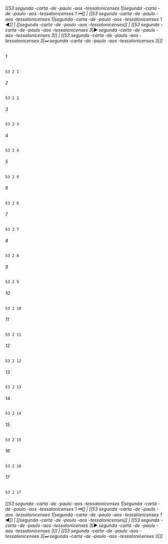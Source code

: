 
###### [[53 segunda -carta -de -paulo -aos -tessalonicenses 1|segunda -carta -de -paulo -aos -tessalonicenses 1 ⏮]] | [[53 segunda -carta -de -paulo -aos -tessalonicenses 1|segunda -carta -de -paulo -aos -tessalonicenses 1 ◀]] | [[segunda -carta -de -paulo -aos -tessalonicenses]] | [[53 segunda -carta -de -paulo -aos -tessalonicenses 3|▶ segunda -carta -de -paulo -aos -tessalonicenses 3]] | [[53 segunda -carta -de -paulo -aos -tessalonicenses 3|⏭ segunda -carta -de -paulo -aos -tessalonicenses 3|]]

###### 1
``` verse
53 2 1 
```
###### 2
``` verse
53 2 2 
```
###### 3
``` verse
53 2 3 
```
###### 4
``` verse
53 2 4 
```
###### 5
``` verse
53 2 5 
```
###### 6
``` verse
53 2 6 
```
###### 7
``` verse
53 2 7 
```
###### 8
``` verse
53 2 8 
```
###### 9
``` verse
53 2 9 
```
###### 10
``` verse
53 2 10 
```
###### 11
``` verse
53 2 11 
```
###### 12
``` verse
53 2 12 
```
###### 13
``` verse
53 2 13 
```
###### 14
``` verse
53 2 14 
```
###### 15
``` verse
53 2 15 
```
###### 16
``` verse
53 2 16 
```
###### 17
``` verse
53 2 17 
```

###### [[53 segunda -carta -de -paulo -aos -tessalonicenses 1|segunda -carta -de -paulo -aos -tessalonicenses 1 ⏮]] | [[53 segunda -carta -de -paulo -aos -tessalonicenses 1|segunda -carta -de -paulo -aos -tessalonicenses 1 ◀]] | [[segunda -carta -de -paulo -aos -tessalonicenses]] | [[53 segunda -carta -de -paulo -aos -tessalonicenses 3|▶ segunda -carta -de -paulo -aos -tessalonicenses 3]] | [[53 segunda -carta -de -paulo -aos -tessalonicenses 3|⏭ segunda -carta -de -paulo -aos -tessalonicenses 3|]]


